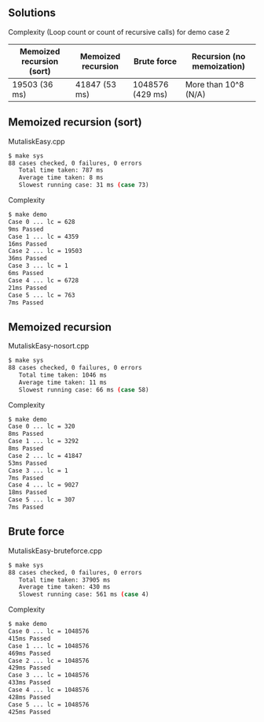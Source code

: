 ## Solutions

Complexity (Loop count or count of recursive calls) for demo case 2

Memoized recursion (sort) | Memoized recursion | Brute force      | Recursion (no memoization)
--------------------------|--------------------|------------------|---------------------
19503 (36 ms)             | 41847 (53 ms)      | 1048576 (429 ms) | More than 10^8 (N/A)

## Memoized recursion (sort)

MutaliskEasy.cpp

```bash
$ make sys 
88 cases checked, 0 failures, 0 errors
   Total time taken: 787 ms
   Average time taken: 8 ms
   Slowest running case: 31 ms (case 73)
```

Complexity
```bash
$ make demo
Case 0 ... lc = 628
9ms Passed
Case 1 ... lc = 4359
16ms Passed
Case 2 ... lc = 19503
36ms Passed
Case 3 ... lc = 1
6ms Passed
Case 4 ... lc = 6728
21ms Passed
Case 5 ... lc = 763
7ms Passed
```	    

## Memoized recursion

MutaliskEasy-nosort.cpp

```bash
$ make sys 
88 cases checked, 0 failures, 0 errors
   Total time taken: 1046 ms
   Average time taken: 11 ms
   Slowest running case: 66 ms (case 58)
```

Complexity
```bash
$ make demo
Case 0 ... lc = 320
8ms Passed
Case 1 ... lc = 3292
8ms Passed
Case 2 ... lc = 41847
53ms Passed
Case 3 ... lc = 1
7ms Passed
Case 4 ... lc = 9027
18ms Passed
Case 5 ... lc = 307
7ms Passed
```

## Brute force

MutaliskEasy-bruteforce.cpp

```bash
$ make sys 
88 cases checked, 0 failures, 0 errors
   Total time taken: 37905 ms	
   Average time taken: 430 ms
   Slowest running case: 561 ms (case 4)
```

Complexity
```bash
$ make demo
Case 0 ... lc = 1048576
415ms Passed
Case 1 ... lc = 1048576
469ms Passed
Case 2 ... lc = 1048576
429ms Passed
Case 3 ... lc = 1048576
433ms Passed
Case 4 ... lc = 1048576
428ms Passed
Case 5 ... lc = 1048576
425ms Passed
```